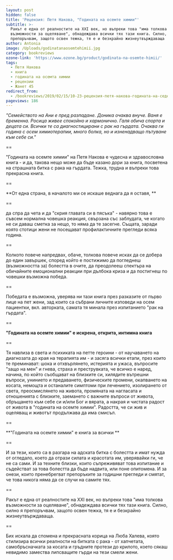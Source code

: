 ```yaml
---
layout: post
hidden: false
title: 'Рецензия: Петя Накова, "Годината на осемте химии"'
subtitle: >-
  Ракът е една от реалностите на XXI век, но въпреки това "има толкова
  възможности за оцеляване", обнадеждава всички тях тази книга. Силно, силно я
  препоръчвам, защото освен тежка, тя е и безкрайно жизнеутвърждаваща
author: Antonia
image: /Uploads/godinatanaosemtehimii.jpg
category: bookreviews
ozone-link: 'https://www.ozone.bg/product/godinata-na-osemte-himii/'
tags:
  - Петя Накова
  - книга
  - годината на осемта химии
  - рецензии
  - Жанет 45
redirect_from:
  - /bookreviews/2019/02/15/10-23-рецензия-петя-накова-годината-на-седемте-химии
pageviews: 186
---
```

_"Семейството на Ани е пред разпадане. Доника очаква внуче. Ваня е бременна. Росица живее спокойно и хармонично. Галя обича спорта и децата си. Всички те са диагностицирани с рак на гърдата. Очаква ги година с осем химиотерапии, много болка, но и изненадващо пътуване към себе си."_

\==

"Годината на осемте химии" на Петя Накова е чудесна и здравословна книга - и да, такова нещо може да бъде казано дори за книга, посветена на страшната битка с рака на гърдата. Тежка, трудна и въпреки това прекрасна книга.

\==

**От една страна, в началото ми се искаше веднага да я оставя, **

\==

да спра да чета и да "скрия главата си в пясъка" - навярно това е съвсем нормална човешка реакция, свързана със заблудата, че когато не си даваш сметка за нещо, то няма да те засегне. Същата, заради която стотици жени не посещават профилактичните прегледи всяка година. 

\==

Колкото повече напредвах, обаче, толкова повече исках да се добера до един завършек, според който е постижимо да погледнеш (възможността за) болестта в очите, да преодолееш спектъра на обичайните емоционални реакции при дълбока криза и да постигнеш по човешки възможна победа. 

\==

Победата е възможна, уверява ни тази книга през разказите от първо лице на пет жени, зад които са събрани личните изповеди на осем пациентки, вкл. авторката, самата тя минала през изпитанието "рак на гърдата". 

\==

**"Годината на осемте химии" е искрена, открита, интимна книга**

\==

Тя навлиза в света и психиката на петте героини - от научаването на диагнозата до края на терапията им - и засяга всички етапи, през които те преминават: шока и отхвърлянето, истерията и ужаса, въпросите "защо на мен" и гнева, страха и преструвката, че всичко е наред, начина, по който съобщават на близките си, хилядите вътрешни въпроси, унинието и предаването, физическите промени, окапването на косата, немощта и останалите симптоми при лечението, изолирането от света, преосмислянето на живота, промяната на нагласата и отношенията с близките, заемането с важните въпроси от живота, обръщането към себе си и/или Бог и вярата, а накрая и чистата радост от живота в "годината на осемте химии". Радостта, че си жив и оцеляващ и животът продължава да има смисъл. 

\==

**"Годината на осемте химии" е книга за всички **

\==

И за тези, които са в разгара на адската битка с болестта и имат нужда от огледало, което да отрази силата и красотата им, уверявайки ги, че не са сами. И за техните близки, които съпреживяват това изпитание и съдействат за това болестта да бъде надвита, или поне опитомена. И за онези, които пренебрегват препоръките за годишни прегледи и смятат, че това никога няма да се случи на самите тях. 

\==

Ракът е една от реалностите на XXI век, но въпреки това "има толкова възможности за оцеляване", обнадеждава всички тях тази книга. Силно, силно я препоръчвам, защото освен тежка, тя е и безкрайно жизнеутвърждаваща. 

\==

Бих искала да спомена и прекрасната корица на Люба Халева, която стилизира всички реалности на битката с рака - от хапчетата, самобръсначката за косата и гръдните протези до крилото, което сякаш невидимо замества липсващите гърди на тези смели жени.
